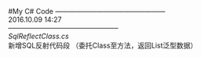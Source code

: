 #My C# Code
————————————————<br>
2016.10.09 14:27<br>
————————————————<br>
*SqlReflectClass.cs*<br>
新增SQL反射代码段
（委托Class至方法，返回List<class>泛型数据）
